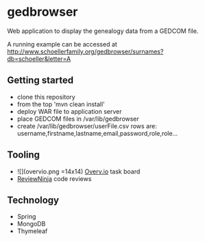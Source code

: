 # gedbrowser

Web application to display the genealogy data from a GEDCOM file.

A running example can be accessed at
http://www.schoellerfamily.org/gedbrowser/surnames?db=schoeller&letter=A

## Getting started

* clone this repository
* from the top 'mvn clean install'
* deploy WAR file to application server
* place GEDCOM files in /var/lib/gedbrowser
* create /var/lib/gedbrowser/userFile.csv rows are: username,firstname,lastname,email,password,role,role...

## Tooling

* ![](overvio.png =14x14) [Overv.io](https://overv.io/workspace/dickschoeller/comfortable-seahorse/board/) task board
* [ReviewNinja](https://app.review.ninja/dickschoeller/gedbrowser) code reviews

## Technology

* Spring
* MongoDB
* Thymeleaf
